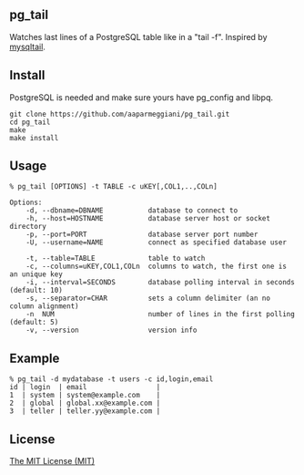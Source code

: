 ## pg_tail  

Watches last lines of a PostgreSQL table like in a "tail -f".
Inspired by [mysqltail](http://www.vanheusden.com/mysqltail/).

## Install
PostgreSQL is needed and make sure yours have pg_config and libpq.
```console
git clone https://github.com/aaparmeggiani/pg_tail.git
cd pg_tail
make
make install
```
## Usage
```console
% pg_tail [OPTIONS] -t TABLE -c uKEY[,COL1,..,COLn]

Options:
    -d, --dbname=DBNAME           database to connect to
    -h, --host=HOSTNAME           database server host or socket directory
    -p, --port=PORT               database server port number
    -U, --username=NAME           connect as specified database user

    -t, --table=TABLE             table to watch
    -c, --columns=uKEY,COL1,COLn  columns to watch, the first one is an unique key
    -i, --interval=SECONDS        database polling interval in seconds (default: 10)
    -s, --separator=CHAR          sets a column delimiter (an no column alignment)
    -n  NUM                       number of lines in the first polling (default: 5)
    -v, --version                 version info
```

## Example
   
```console
% pg_tail -d mydatabase -t users -c id,login,email
id | login  | email                 |
1  | system | system@example.com    |
2  | global | global.xx@example.com |
3  | teller | teller.yy@example.com |
```

## License
[The MIT License (MIT)](http://www.opensource.org/licenses/MIT)

